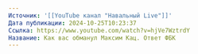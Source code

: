 ```yaml
---
Источник: '[[YouTube канал "Навальный Live"]]'
Дата публикации: 2024-10-25T10:23:37
Ссылка: https://www.youtube.com/watch?v=hjVe7WztrdY
Название: Как вас обманул Максим Кац. Ответ ФБК
---
```

